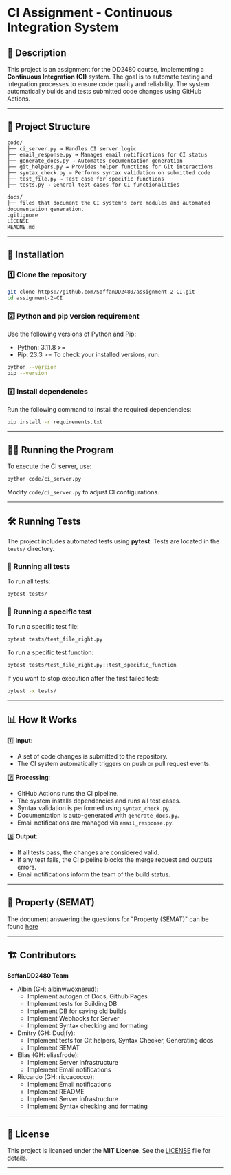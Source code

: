 # CI Assignment - Continuous Integration System

## 📌 Description

This project is an assignment for the DD2480 course, implementing a **Continuous Integration (CI)** system. The goal is to automate testing and integration processes to ensure code quality and reliability. The system automatically builds and tests submitted code changes using GitHub Actions.

---

## 📂 Project Structure

```
code/
├── ci_server.py → Handles CI server logic
├── email_response.py → Manages email notifications for CI status
├── generate_docs.py → Automates documentation generation
├── git_helpers.py → Provides helper functions for Git interactions
├── syntax_check.py → Performs syntax validation on submitted code
├── test_file.py → Test case for specific functions
├── tests.py → General test cases for CI functionalities

docs/
├── files that document the CI system's core modules and automated documentation generation.
.gitignore
LICENSE 
README.md 
```

---

## 🚀 Installation

### 1️⃣ Clone the repository

```bash
git clone https://github.com/SoffanDD2480/assignment-2-CI.git
cd assignment-2-CI
```

### 2️⃣ Python and pip version requirement

Use the following versions of Python and Pip:
* Python: 3.11.8 >=
* Pip: 23.3 >=
To check your installed versions, run:

```bash
python --version
pip --version
```

### 3️⃣ Install dependencies

Run the following command to install the required dependencies:

```bash
pip install -r requirements.txt
```

---

## 🏃‍♂️ Running the Program

To execute the CI server, use:

```bash
python code/ci_server.py
```

Modify `code/ci_server.py` to adjust CI configurations.

---

## 🛠 Running Tests

The project includes automated tests using **pytest**. Tests are located in the `tests/` directory.

### 🔹 Running all tests
To run all tests:

```bash
pytest tests/
```

### 🔹 Running a specific test
To run a specific test file:

```bash
pytest tests/test_file_right.py
```

To run a specific test function:

```bash
pytest tests/test_file_right.py::test_specific_function
```

If you want to stop execution after the first failed test:

```bash
pytest -x tests/
```

---

## 📊 How It Works

1️⃣ **Input**:
   - A set of code changes is submitted to the repository.
   - The CI system automatically triggers on push or pull request events.

2️⃣ **Processing**:
   - GitHub Actions runs the CI pipeline.
   - The system installs dependencies and runs all test cases.
   - Syntax validation is performed using `syntax_check.py`.
   - Documentation is auto-generated with `generate_docs.py`.
   - Email notifications are managed via `email_response.py`.

3️⃣ **Output**:
   - If all tests pass, the changes are considered valid.
   - If any test fails, the CI pipeline blocks the merge request and outputs errors.
   - Email notifications inform the team of the build status.

---

## 📝 Property (SEMAT)

The document answering the questions for "Property (SEMAT)" can be found [here](Property_SEMAT.md)

---

## 🏗 Contributors

**SoffanDD2480 Team**

- Albin (GH: albinwwoxnerud):
  - Implement autogen of Docs, Github Pages
  - Implement tests for Building DB
  - Implement DB for saving old builds
  - Implement Webhooks for Server
  - Implement Syntax checking and formating
- Dmitry (GH: Dudjfy): 
  - Implement tests for Git helpers, Syntax Checker, Generating docs
  - Implement SEMAT
- Elias (GH: eliasfrode):
  - Implement Server infrastructure
  - Implement Email notifications
- Riccardo (GH: riccacocco):
  - Implement Email notifications
  - Implement README
  - Implement Server infrastructure
  - Implement Syntax checking and formating

---

## 📜 License

This project is licensed under the **MIT License**. See the [LICENSE](LICENSE) file for details.

---

